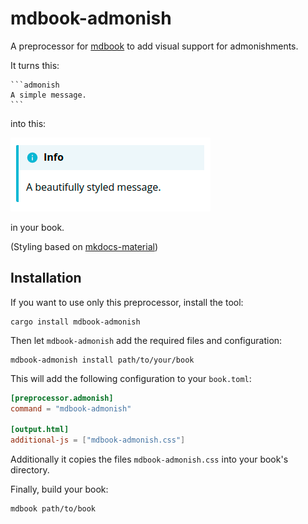 # mdbook-admonish

A preprocessor for [mdbook][] to add visual support for admonishments.

[mdbook]: https://github.com/rust-lang-nursery/mdBook

It turns this:

````
```admonish
A simple message.
```
````

into this:

![Simple Message](simple-message.png)

in your book.

(Styling based on [mkdocs-material](https://github.com/squidfunk/mkdocs-material))

## Installation

If you want to use only this preprocessor, install the tool:

```
cargo install mdbook-admonish
```

Then let `mdbook-admonish` add the required files and configuration:

```
mdbook-admonish install path/to/your/book
```

This will add the following configuration to your `book.toml`:

```toml
[preprocessor.admonish]
command = "mdbook-admonish"

[output.html]
additional-js = ["mdbook-admonish.css"]
```

Additionally it copies the files `mdbook-admonish.css` into your book's directory.

Finally, build your book:

```
mdbook path/to/book
```

